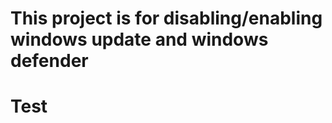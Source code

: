 # This project is for disabling/enabling windows update and windows defender












































# Test
